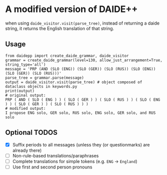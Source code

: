 # A modified version of DAIDE++
when using `daide_visitor.visit(parse_tree)`, instead of returning a daide string, it returns the English translation of that string.

## Usage

```python3
from daidepp import create_daide_grammar, daide_visitor
grammar = create_daide_grammar(level=130, allow_just_arrangement=True, string_type='all')
message = 'PRP (AND (SLO (ENG)) (SLO (GER)) (SLO (RUS)) (SLO (ENG)) (SLO (GER)) (SLO (RUS)))'
parse_tree = grammar.parse(message)
output = daide_visitor.visit(parse_tree) # object composed of dataclass objects in keywords.py
print(output)
# original output: 
PRP ( AND ( SLO ( ENG ) ) ( SLO ( GER ) ) ( SLO ( RUS ) ) ( SLO ( ENG ) ) ( SLO ( GER ) ) ( SLO ( RUS ) ) )
# modified output:
I propose ENG solo, GER solo, RUS solo, ENG solo, GER solo, and RUS solo  
```

## Optional TODOS
- [x] Suffix periods to all messages (unless they (or questionmarks) are already there)
- [ ] Non-rule-based translations/paraphrases
- [ ] Complete translations for simple tokens (e.g. `ENG` -> `England`)
- [ ] Use first and second person pronouns